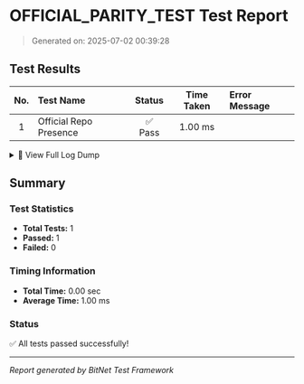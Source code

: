 # OFFICIAL_PARITY_TEST Test Report

> Generated on: 2025-07-02 00:39:28

## Test Results

| No. | Test Name | Status | Time Taken | Error Message |
|:---:|:----------|:------:|:----------:|:-------------|
|  1 | Official Repo Presence                             | ✅ Pass |    1.00 ms |             |

<details>
<summary>📝 View Full Log Dump</summary>

```
[2025-07-02, 00:39:28.800] -> Running test_official_repo_presence...
[2025-07-02, 00:39:28.801] -> Official BitNet repo already present at ../../References/official.
[2025-07-02, 00:39:28.801] -> Official BitNet repo is present and ready for use.
[2025-07-02, 00:39:28.801] -> GPU kernels path: ../../References/official/gpu (exists)
[2025-07-02, 00:39:28.801] -> Preset kernels path: ../../References/official/preset_kernels (exists)
```

</details>


## Summary

### Test Statistics

- **Total Tests:** 1
- **Passed:** 1
- **Failed:** 0

### Timing Information

- **Total Time:** 0.00 sec
- **Average Time:** 1.00 ms

### Status

✅ All tests passed successfully!

---

_Report generated by BitNet Test Framework_
